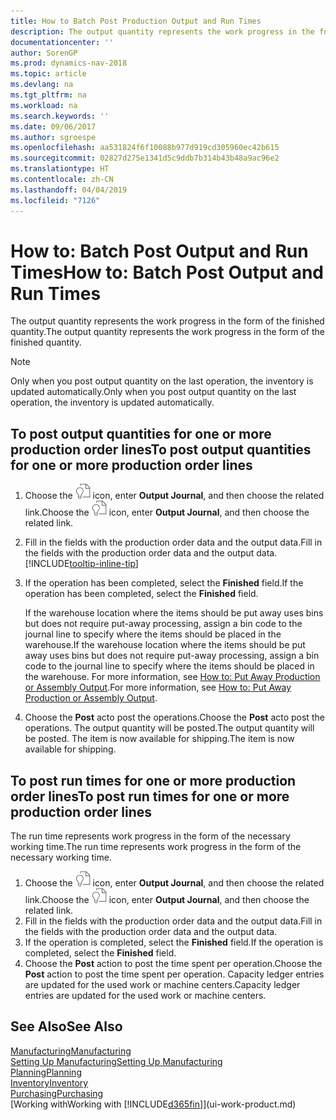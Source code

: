 ```yaml
---
title: How to Batch Post Production Output and Run Times
description: The output quantity represents the work progress in the form of the finished quantity.
documentationcenter: ''
author: SorenGP
ms.prod: dynamics-nav-2018
ms.topic: article
ms.devlang: na
ms.tgt_pltfrm: na
ms.workload: na
ms.search.keywords: ''
ms.date: 09/06/2017
ms.author: sgroespe
ms.openlocfilehash: aa531824f6f10088b977d919cd305960ec42b615
ms.sourcegitcommit: 02827d275e1341d5c9ddb7b314b43b48a9ac96e2
ms.translationtype: HT
ms.contentlocale: zh-CN
ms.lasthandoff: 04/04/2019
ms.locfileid: "7126"
---
```

# <a name="how-to-batch-post-output-and-run-times"></a><span data-ttu-id="2db0a-103">How to: Batch Post Output and Run Times</span><span class="sxs-lookup"><span data-stu-id="2db0a-103">How to: Batch Post Output and Run Times</span></span>
<span data-ttu-id="2db0a-104">The output quantity represents the work progress in the form of the finished quantity.</span><span class="sxs-lookup"><span data-stu-id="2db0a-104">The output quantity represents the work progress in the form of the finished quantity.</span></span>  

> [!NOTE]
> <span data-ttu-id="2db0a-105">Only when you post output quantity on the last operation, the inventory is updated automatically.</span><span class="sxs-lookup"><span data-stu-id="2db0a-105">Only when you post output quantity on the last operation, the inventory is updated automatically.</span></span>  

## <a name="to-post-output-quantities-for-one-or-more-production-order-lines"></a><span data-ttu-id="2db0a-106">To post output quantities for one or more production order lines</span><span class="sxs-lookup"><span data-stu-id="2db0a-106">To post output quantities for one or more production order lines</span></span>
1. <span data-ttu-id="2db0a-107">Choose the ![Search for Page or Report](media/ui-search/search_small.png "Search for Page or Report icon") icon, enter **Output Journal**, and then choose the related link.</span><span class="sxs-lookup"><span data-stu-id="2db0a-107">Choose the ![Search for Page or Report](media/ui-search/search_small.png "Search for Page or Report icon") icon, enter **Output Journal**, and then choose the related link.</span></span>  
2. <span data-ttu-id="2db0a-108">Fill in the fields with the production order data and the output data.</span><span class="sxs-lookup"><span data-stu-id="2db0a-108">Fill in the fields with the production order data and the output data.</span></span> [!INCLUDE[tooltip-inline-tip](includes/tooltip-inline-tip_md.md)]
3. <span data-ttu-id="2db0a-109">If the operation has been completed, select the **Finished** field.</span><span class="sxs-lookup"><span data-stu-id="2db0a-109">If the operation has been completed, select the **Finished** field.</span></span>  

    <span data-ttu-id="2db0a-110">If the warehouse location where the items should be put away uses bins but does not require put-away processing,  assign a bin code to the journal line to specify where the items should be placed in the warehouse.</span><span class="sxs-lookup"><span data-stu-id="2db0a-110">If the warehouse location where the items should be put away uses bins but does not require put-away processing,  assign a bin code to the journal line to specify where the items should be placed in the warehouse.</span></span> <span data-ttu-id="2db0a-111">For more information, see [How to: Put Away Production or Assembly Output](warehouse-how-to-put-away-production-output.md).</span><span class="sxs-lookup"><span data-stu-id="2db0a-111">For more information, see [How to: Put Away Production or Assembly Output](warehouse-how-to-put-away-production-output.md).</span></span>  

4. <span data-ttu-id="2db0a-112">Choose the **Post** acto post the operations.</span><span class="sxs-lookup"><span data-stu-id="2db0a-112">Choose the **Post** acto post the operations.</span></span> <span data-ttu-id="2db0a-113">The output quantity will be posted.</span><span class="sxs-lookup"><span data-stu-id="2db0a-113">The output quantity will be posted.</span></span> <span data-ttu-id="2db0a-114">The item is now available for shipping.</span><span class="sxs-lookup"><span data-stu-id="2db0a-114">The item is now available for shipping.</span></span>  

## <a name="to-post-run-times-for-one-or-more-production-order-lines"></a><span data-ttu-id="2db0a-115">To post run times for one or more production order lines</span><span class="sxs-lookup"><span data-stu-id="2db0a-115">To post run times for one or more production order lines</span></span>
<span data-ttu-id="2db0a-116">The run time represents work progress in the form of the necessary working time.</span><span class="sxs-lookup"><span data-stu-id="2db0a-116">The run time represents work progress in the form of the necessary working time.</span></span>    

1.  <span data-ttu-id="2db0a-117">Choose the ![Search for Page or Report](media/ui-search/search_small.png "Search for Page or Report icon") icon, enter **Output Journal**, and then choose the related link.</span><span class="sxs-lookup"><span data-stu-id="2db0a-117">Choose the ![Search for Page or Report](media/ui-search/search_small.png "Search for Page or Report icon") icon, enter **Output Journal**, and then choose the related link.</span></span>  
2. <span data-ttu-id="2db0a-118">Fill in the fields with the production order data and the output data.</span><span class="sxs-lookup"><span data-stu-id="2db0a-118">Fill in the fields with the production order data and the output data.</span></span>  
3.  <span data-ttu-id="2db0a-119">If the operation is completed, select the **Finished** field.</span><span class="sxs-lookup"><span data-stu-id="2db0a-119">If the operation is completed, select the **Finished** field.</span></span>  
4. <span data-ttu-id="2db0a-120">Choose the **Post** action to post the time spent per operation.</span><span class="sxs-lookup"><span data-stu-id="2db0a-120">Choose the **Post** action to post the time spent per operation.</span></span> <span data-ttu-id="2db0a-121">Capacity ledger entries are updated for the used work or machine centers.</span><span class="sxs-lookup"><span data-stu-id="2db0a-121">Capacity ledger entries are updated for the used work or machine centers.</span></span>

## <a name="see-also"></a><span data-ttu-id="2db0a-122">See Also</span><span class="sxs-lookup"><span data-stu-id="2db0a-122">See Also</span></span>  
[<span data-ttu-id="2db0a-123">Manufacturing</span><span class="sxs-lookup"><span data-stu-id="2db0a-123">Manufacturing</span></span>](production-manage-manufacturing.md)    
[<span data-ttu-id="2db0a-124">Setting Up Manufacturing</span><span class="sxs-lookup"><span data-stu-id="2db0a-124">Setting Up Manufacturing</span></span>](production-configure-production-processes.md)  
[<span data-ttu-id="2db0a-125">Planning</span><span class="sxs-lookup"><span data-stu-id="2db0a-125">Planning</span></span>](production-planning.md)      
[<span data-ttu-id="2db0a-126">Inventory</span><span class="sxs-lookup"><span data-stu-id="2db0a-126">Inventory</span></span>](inventory-manage-inventory.md)  
[<span data-ttu-id="2db0a-127">Purchasing</span><span class="sxs-lookup"><span data-stu-id="2db0a-127">Purchasing</span></span>](purchasing-manage-purchasing.md)  
[<span data-ttu-id="2db0a-128">Working with</span><span class="sxs-lookup"><span data-stu-id="2db0a-128">Working with</span></span> [!INCLUDE[d365fin](includes/d365fin_md.md)]](ui-work-product.md)
